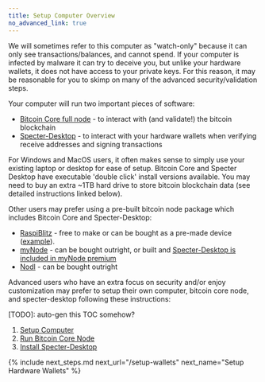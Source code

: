 ```yaml
---
title: Setup Computer Overview
no_advanced_link: true
---
```


We will sometimes refer to this computer as "watch-only" because it can only see transactions/balances, and cannot spend.
If your computer is infected by malware it can try to deceive you, but unlike your hardware wallets, it does not have access to your private keys.
For this reason, it may be reasonable for you to skimp on many of the advanced security/validation steps.

Your computer will run two important pieces of software:
* [Bitcoin Core full node](https://bitcoin.org/en/bitcoin-core/) - to interact with (and validate!) the bitcoin blockchain
* [Specter-Desktop](https://github.com/cryptoadvance/specter-desktop) - to interact with your hardware wallets when verifying receive addresses and signing transactions

For Windows and MacOS users, it often makes sense to simply use your existing laptop or desktop for ease of setup.
Bitcoin Core and Specter Desktop have executable 'double click' install versions available.
You may need to buy an extra ~1TB hard drive to store bitcoin blockchain data (see detailed instructions linked below).

Other users may prefer using a pre-built bitcoin node package which includes Bitcoin Core and Specter-Desktop:
* [RaspiBlitz](https://github.com/rootzoll/raspiblitz) - free to make or can be bought as a pre-made device ([example](https://twitter.com/openoms/status/1311760772935151618)).
* [myNode](https://www.mynodebtc.com) - can be bought outright, or built and [Specter-Desktop is included in myNode premium](https://twitter.com/BitcoinQ_A/status/1280802711399796736)
* [Nodl](https://www.nodl.it) - can be bought outright


Advanced users who have an extra focus on security and/or enjoy customization may prefer to setup their own computer, bitcoin core node, and specter-desktop following these instructions:

[TODO]: auto-gen this TOC somehow?
1. [Setup Computer](computer)
1. [Run Bitcoin Core Node](bitcoin-node)
1. [Install Specter-Desktop](specter)


{% include next_steps.md next_url="/setup-wallets" next_name="Setup Hardware Wallets" %}
